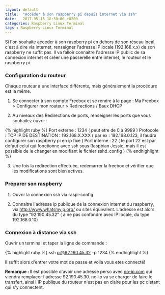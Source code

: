 ```yaml
---
layout: default
title:  "Accéder à son raspberry pi depuis internet via ssh"
date:   2017-05-15 18:30:00 +0200
categories: Raspberry Linux Terminal 
tags : Raspberry Linux Terminal
---
```



Si l'on souhaite acceder à son raspberry pi en dehors de son réseau local, c'est à dire via internet, renseigner l'adresse IP locale (192.168.x.x) de son raspberry ne suffit pas. Il va falloir connaitre l'adresse IP public de sa connexion internet et créer une passerelle entre internet, le routeur et le raspberry pi. 


<h3>Configuration du routeur</h3>

Chaque routeur à une interface différente, mais généralement la procédure est la même.

1) Se connecter à son compte Freebox et se rendre à la page : Ma Freebox > Configurer mon routeur > Redirections / Baux DHCP

2) Au niveaux des Redirections de ports, renseigner les ports que vous souhaitez ouvrir :

{% highlight ruby %}
Port externe : 1234 ( peut etre de 0 à 9999 )
Protocole : TCP 
IP DE DESTINATION : 192.168.X.XXX ( par ex :  192.168.0.123, il faudra configurer son raspberry pi en ip fixe )
Port interne : 22 ( le port 22 est par defaut celui qui fonctionne avec ssh sous Raspbian Jessie, mais il est possible de le changer en modifiant le fichier  sshd_config )
{% endhighlight %}

3) Une fois la redirection effectuée, redemarrer la freebox et vérifier que les modifications sont bien actives.


<h3>Préparer son raspberry</h3>

1) Ouvrir la connexion ssh via raspi-config

2) Connaitre l'adresse ip publique de la connexion internet du raspberry, via http://www.whatsmyip.org/ ou sites équivalent. L'adresse est alors du type "92.190.45.32" ( à ne pas confondre avec IP locale, du type 192.168.0.10)


<h3>Connexion à distance via ssh</h3>

Ouvrir un terminal et taper la ligne de commande :


{% highlight ruby %}
ssh pi@92.190.45.32 -p 1234
{% endhighlight %}

Il suffit alors d'entrer votre mot de passe et voila vous etes connecté!

<strong>Remarque : </strong> Il est possible d'avoir une adresse perso avec <a href="http://www.noip.com/" title="http://www.no-ip.com" target="_blank" >no-ip.com</a> qui viendra remplacer l'adresse 92.190.45.30. no-ip va se charger de faire le transfert, ainsi l'IP publique du routeur n'est pas en claire pour les pc distant qui s'y connectent.





